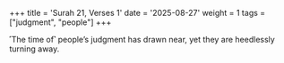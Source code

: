 +++
title = 'Surah 21, Verses 1'
date = '2025-08-27'
weight = 1
tags = ["judgment", "people"]
+++

˹The time of˺ people’s judgment has drawn near, yet they are heedlessly turning away.